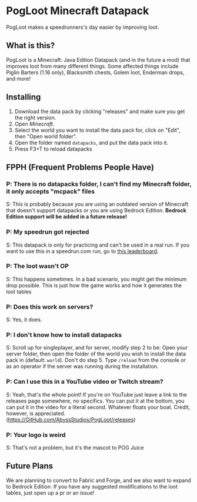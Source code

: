 
# PogLoot Minecraft Datapack
PogLoot makes a speedrunners's day easier by improving loot.
## What is this?
PogLoot is a Minecraft: Java Edition Datapack (and in the future a mod) that improves loot from many different things. Some affected things include Piglin Barters (1.16 only), Blacksmith chests, Golem loot, Enderman drops, and more!
## Installing
1.  Download the data pack by clicking "releases" and make sure you get the right version.
2.  Open  _Minecraft_.
3.  Select the world you want to install the data pack for, click on "Edit", then "Open world folder".
4.  Open the folder named  `datapacks`, and put the data pack into it.
5.  Press F3+T to reload datapacks
## FPPH (Frequent Problems People Have)
### P: There is no datapacks folder, I can't find my Minecraft folder, it only accepts "mcpack" files
S: This is probably because you are using an outdated version of Minecraft that doesn't support datapacks or you are using Bedrock Edition. **Bedrock Edition support will be added in a future release!**
### P: My speedrun got rejected
S: This datapack is only for practicing and can't be used in a real run. If you want to use this in a speedrun.com run, go to [this leaderboard](https://www.speedrun.com/mc_pogloot/full_game).
### P: The loot wasn't OP
S: This happens sometimes. In a bad scenario, you might get the minimum drop possible. This is just how the game works and how it generates the loot tables
### P: Does this work on servers?
S: Yes, it does.
### P: I don't know how to install datapacks
S: Scroll up for singleplayer, and for server, modify step 2 to be: Open your server folder, then open the folder of the world you wish to install the data pack in (default:  `world`). Don't do step 5. Type `/reload` from the console or as an operator if the server was running during the installation.
### P: Can I use this in a YouTube video or Twitch stream?
S: Yeah, that's the whole point! If you're on YouTube just leave a link to the releases page somewhere, no specifics. You can put it at the bottom, you can put it in the video for a literal second. Whatever floats your boat. Credit, however, is appreciated. (https://GitHub.com/AbyssStudios/PogLoot/releases)
### P: Your logo is weird
S: That's not a problem, but it's the mascot to POG Juice
## Future Plans
We are planning to convert to Fabric and Forge, and we also want to expand to Bedrock Edition. If you have any suggested modifications to the loot tables, just open up a pr or an issue!
